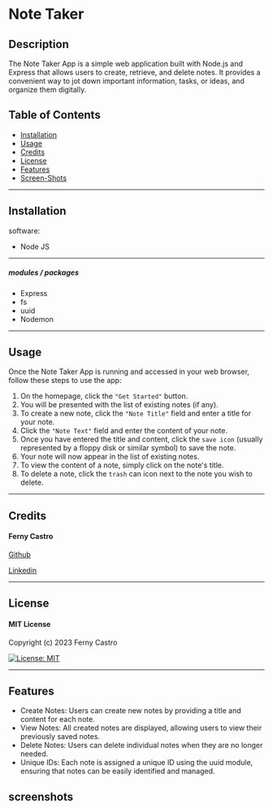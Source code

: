 # Note Taker

## Description

The Note Taker App is a simple web application built with Node.js and Express that allows users to create, retrieve, and delete notes. It provides a convenient way to jot down important information, tasks, or ideas, and organize them digitally.

## Table of Contents

- [Installation](#installation)
- [Usage](#usage)
- [Credits](#credits)
- [License](#license)
- [Features](#)
- [Screen-Shots](#screenshots)

---
## Installation

software:
- Node JS

---
##### modules / packages

- Express
- fs
- uuid
- Nodemon

---
## Usage

Once the Note Taker App is running and accessed in your web browser, follow these steps to use the app:

1. On the homepage, click the ``"Get Started"`` button.
2. You will be presented with the list of existing notes (if any).
3. To create a new note, click the ``"Note Title"`` field and enter a title for your note.
4. Click the ``"Note Text"`` field and enter the content of your note.
5. Once you have entered the title and content, click the ``save icon`` (usually represented by a floppy disk or similar symbol) to save the note.
6. Your note will now appear in the list of existing notes.
7. To view the content of a note, simply click on the note's title.
8. To delete a note, click the ``trash`` can icon next to the note you wish to delete.

---
## Credits

#### Ferny Castro 

[Github](https://github.com/FernyCastro8)

[Linkedin](https://www.linkedin.com/in/ferny-castro/)

---
## License

#### MIT License

Copyright (c) 2023 Ferny Castro

[![License: MIT](https://img.shields.io/badge/License-MIT-yellow.svg)](https://opensource.org/licenses/MIT)

---
## Features

- Create Notes: Users can create new notes by providing a title and content for each note.
- View Notes: All created notes are displayed, allowing users to view their previously saved notes.
- Delete Notes: Users can delete individual notes when they are no longer needed.
- Unique IDs: Each note is assigned a unique ID using the uuid module, ensuring that notes can be easily identified and managed.

## screenshots

